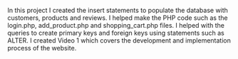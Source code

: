 In this project I created the insert statements to populate the database with customers, products and reviews. 
I helped make the PHP code such as the login.php, add_product.php and shopping_cart.php files.
I helped with the queries to create primary keys and foreign keys using statements such as ALTER.
I created Video 1 which covers the development and implementation process of the website.
